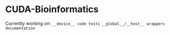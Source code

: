 # CUDA-Bioinformatics

Currently working on: `__device__ code tests` `__global__/__host__ wrappers` `documentation`
